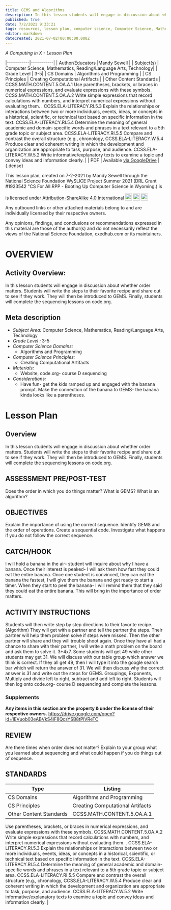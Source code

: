 ```yaml
---
title: GEMS and Algorithms
description: In this lesson students will engage in discussion about whether order matters. Students will write the steps to their favorite recipe and share out to see if they work. They will then be introduced to GEMS. Finally, students will complete the sequencing lessons on code.org.
published: true
date: 7/2/2021 9:33:21
tags: resources, lesson plan, computer science, Computer Science, Mathematics, Reading/Language Arts, Technology 
editor: markdown
dateCreated: 2021-07-02T00:00:00.000Z
---
```

*A Computing in X - Lesson Plan*

|-----------|-----------|
| Author/Educators |Mandy Sewell |
| Subject(s) | Computer Science, Mathematics, Reading/Language Arts, Technology|
| Grade Level | 3-5|
| CS Domains | Algorithms and Programming |
| CS Principles | Creating Computational Artifacts |
| Other Content Standards | CCSS.MATH.CONTENT.5.OA.A.1
Use parentheses, brackets, or braces in numerical expressions, and evaluate expressions with these symbols.
CCSS.MATH.CONTENT.5.OA.A.2
Write simple expressions that record calculations with numbers, and interpret numerical expressions without evaluating them. .
CCSS.ELA-LITERACY.RI.5.3
Explain the relationships or interactions between two or more individuals, events, ideas, or concepts in a historical, scientific, or technical text based on specific information in the text.
CCSS.ELA-LITERACY.RI.5.4
Determine the meaning of general academic and domain-specific words and phrases in a text relevant to a 5th grade topic or subject area.
CCSS.ELA-LITERACY.RI.5.5
Compare and contrast the overall structure (e.g., chronology,
CCSS.ELA-LITERACY.W.5.4
Produce clear and coherent writing in which the development and organization are appropriate to task, purpose, and audience. 
CCSS.ELA-LITERACY.W.5.2
Write informative/explanatory texts to examine a topic and convey ideas and information clearly. | 
| PDF | Available [via GoogleDrive]() |
{.dense}






This lesson plan, created on 7-2-2021 by Mandy Sewell through the National Science Foundation WySLICE Project Summer 2021 (DRL Grant #1923542 "CS For All:RPP - Booting Up Computer Science in Wyoming.) is  <p xmlns:cc="http://creativecommons.org/ns#" >  is licensed under <a href="http://creativecommons.org/licenses/by-sa/4.0/?ref=chooser-v1" target="_blank" rel="license noopener noreferrer" style="display:inline-block;">Attribution-ShareAlike 4.0 International<img style="height:22px!important;margin-left:3px;vertical-align:text-bottom;" src="https://mirrors.creativecommons.org/presskit/icons/cc.svg?ref=chooser-v1"><img style="height:22px!important;margin-left:3px;vertical-align:text-bottom;" src="https://mirrors.creativecommons.org/presskit/icons/by.svg?ref=chooser-v1"><img style="height:22px!important;margin-left:3px;vertical-align:text-bottom;" src="https://mirrors.creativecommons.org/presskit/icons/sa.svg?ref=chooser-v1"></a></p>


Any outbound links or other attached materials belong to and are individually licensed by their respective owners. 


Any opinions, findings, and conclusions or recommendations expressed in this material are those of the author(s) and do not necessarily reflect the views of the National Science Foundation, cxedhub.com or its maintainers.


# OVERVIEW
## Activity Overview:  
In this lesson students will engage in discussion about whether order matters. Students will write the steps to their favorite recipe and share out to see if they work. They will then be introduced to GEMS. Finally, students will complete the sequencing lessons on code.org.
## Meta description
+ *Subject Area:* Computer Science, Mathematics, Reading/Language Arts, Technology 
+ *Grade Level :* 3-5 
+ *Computer Science Domains:*
   + Algorithms and Programming
+ *Computer Science Principles:*
   + Creating Computational Artifacts
+ *Materials:* 
   + Website, code.org- course D sequencing
+ *Considerations:*
   + Have fun- get the kids ramped up and engaged with the banana prompt. Make the connection of the banana to GEMS- the banana kinda looks like a parentheses.


# Lesson Plan
## Overview
In this lesson students will engage in discussion about whether order matters. Students will write the steps to their favorite recipe and share out to see if they work. They will then be introduced to GEMS. Finally, students will complete the sequencing lessons on code.org.
## ASSESSMENT PRE/POST-TEST
Does the order in which you do things matter?
What is GEMS?
What is an algorithm?
## OBJECTIVES
Explain the importance of using the correct sequence.
Identify GEMS and the order of operations.
Create a sequential code.
Investigate what happens if you do not follow the correct sequence.


## CATCH/HOOK
I will hold a banana in the air- student will inquire about why I have a banana.  Once their interest is peaked- I will ask them how fast they could eat the entire banana.  Once one student is convinced, they can eat the banana the fastest, I will give them the banana and get ready to start a timer.  When they start to peel the banana- I will remind them that they said they could eat the entire banana.  This will bring in the importance of order matters.


## ACTIVITY INSTRUCTIONS
Students will then write step by step directions to their favorite recipe. (Algorithm) They will get with a partner and tell the partner the steps.  Their partner will help them problem solve if steps were missed.  Then the other partner will share and they will trouble shoot again.
Once they have all had a chance to share with their partner, I will write a math problem on the board and ask them to solve it.  3+4x7.  Some students will get 49 while other students may get 31.  We will discuss with our table group which answer we think is correct.  If they all get 49, then I will type it into the google search bar which will return the answer of 31.  We will then discuss why the correct answer is 31 and write out the steps for GEMS.  Groupings, Exponents, Multiply and divide left to right, subtract and add left to right.
Students will then log onto code.org- course D sequencing and complete the lessons.


### Supplements
**Any items in this section are the property & under the license of their respective owners.**
https://drive.google.com/open?id=1EVuob03eABVkS4iF8QcsYSB8tPlVReTC




## REVIEW
Are there times when order does not matter?
Explain to your group what you learned about sequencing and what could happen if you do things out of sequence.
## STANDARDS        
| Type | Listing | 
|-----------|-----------|
| CS Domains  | Algorithms and Programming|
| CS Principles   | Creating Computational Artifacts|
| Other Content Standards | CCSS.MATH.CONTENT.5.OA.A.1
Use parentheses, brackets, or braces in numerical expressions, and evaluate expressions with these symbols.
CCSS.MATH.CONTENT.5.OA.A.2
Write simple expressions that record calculations with numbers, and interpret numerical expressions without evaluating them. .
CCSS.ELA-LITERACY.RI.5.3
Explain the relationships or interactions between two or more individuals, events, ideas, or concepts in a historical, scientific, or technical text based on specific information in the text.
CCSS.ELA-LITERACY.RI.5.4
Determine the meaning of general academic and domain-specific words and phrases in a text relevant to a 5th grade topic or subject area.
CCSS.ELA-LITERACY.RI.5.5
Compare and contrast the overall structure (e.g., chronology,
CCSS.ELA-LITERACY.W.5.4
Produce clear and coherent writing in which the development and organization are appropriate to task, purpose, and audience. 
CCSS.ELA-LITERACY.W.5.2
Write informative/explanatory texts to examine a topic and convey ideas and information clearly.  |